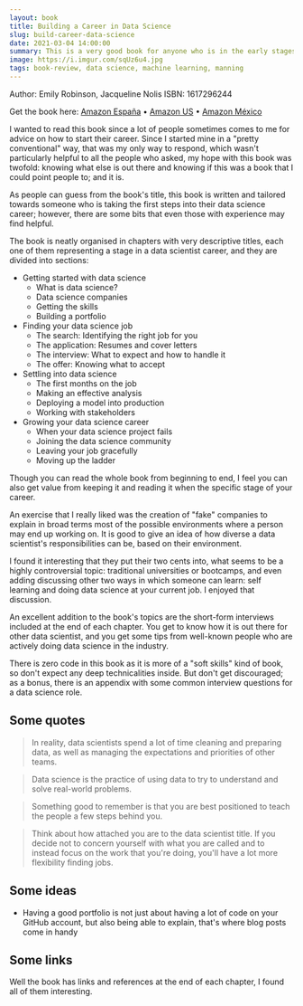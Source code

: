 ```yaml
---
layout: book
title: Building a Career in Data Science
slug: build-career-data-science
date: 2021-03-04 14:00:00
summary: This is a very good book for anyone who is in the early stages of their data science career, or for people who are currently performing as a data scientist and wants to develop further into their careers.
image: https://i.imgur.com/sqUz6u4.jpg
tags: book-review, data science, machine learning, manning
---  
```


Author: Emily Robinson, Jacqueline Nolis
ISBN: 1617296244

Get the book here: <a target="_blank" href="https://www.amazon.es/Build-Career-Science-Jacqueline-Nolis/dp/1617296244?&linkCode=ll1&tag=csharp09-21&linkId=ffcbacde8443c706522f81fa32a3c37e&language=es_ES&ref_=as_li_ss_tl">Amazon España</a> &bull; <a target="_blank" href="https://www.amazon.com/Build-Career-Science-Jacqueline-Nolis/dp/1617296244?returnFromLogin=1&linkCode=ll1&tag=csharp0ac-20&linkId=9476c1199ffb3f5e6020a0f6e29206d3&language=en_US&ref_=as_li_ss_tl">Amazon US</a> &bull; <a target="_blank" href="https://www.amazon.com.mx/Build-Career-Science-Jacqueline-Nolis/dp/1617296244?&linkCode=ll1&tag=csharp0c-20&linkId=d4ffe5aec0aba6d871096df8412e68dc&language=es_MX&ref_=as_li_ss_tl">Amazon México</a> 

I wanted to read this book since a lot of people sometimes comes to me for advice on how to start their career. Since I started mine in a "pretty conventional" way, that was my only way to respond, which wasn't particularly helpful to all the people who asked, my hope with this book was twofold: knowing what else is out there and knowing if this was a book that I could point people to; and it is.

As people can guess from the book's title, this book is written and tailored towards someone who is taking the first steps into their data science career; however, there are some bits that even those with experience may find helpful.

The book is neatly organised in chapters with very descriptive titles, each one of them representing a stage in a data scientist career, and they are divided into sections:  

 - Getting started with data science
	 - What is data science?
	 - Data science companies
	 - Getting the skills
	 - Building a portfolio  
 - Finding your data science job
	 - The search: Identifying the right job for you
	 - The application: Resumes and cover letters
	 - The interview: What to expect and how to handle it
	 - The offer: Knowing what to accept
 - Settling into data science  
	 - The first months on the job
	 - Making an effective analysis 
	 - Deploying a model into production
	 - Working with stakeholders
 - Growing your data science career
	 - When your data science project fails
	 - Joining the data science community
	 - Leaving your job gracefully
	 - Moving up the ladder

Though you can read the whole book from beginning to end, I feel you can also get value from keeping it and reading it when the specific stage of your career.

An exercise that I really liked was the creation of "fake" companies to explain in broad terms most of the possible environments where a person may end up working on. It is good to give an idea of how diverse a data scientist's responsibilities can be, based on their environment.

I found it interesting that they put their two cents into, what seems to be a highly controversial topic: traditional universities or bootcamps, and even adding  discussing other two ways in which someone can learn: self learning and doing data science at your current job. I enjoyed that discussion.

An excellent addition to the book's topics are the short-form interviews included at the end of each chapter. You get to know how it is out there for other data scientist, and you get some tips from well-known people who are actively doing data science in the industry. 

There is zero code in this book as it is more of a "soft skills" kind of book, so don't expect any deep technicalities inside. But don't get discouraged; as a bonus, there is an appendix with some common interview questions for a data science role.  

## Some quotes

 > In reality, data scientists spend a lot of time cleaning and preparing data, as well as managing the expectations and priorities of other teams.

 > Data science is the practice of using data to try to understand and solve real-world problems.  

 > Something good to remember is that you are best positioned to teach the people a few steps behind you.  

 > Think about how attached you are to the data scientist title. If you decide not to concern yourself with what you are called and to instead focus on the work that you're doing, you'll have a lot more flexibility finding jobs.  

## Some ideas

 - Having a good portfolio is not just about having a lot of code on your GitHub account, but also being able to explain, that's where blog posts come in handy  

## Some links

Well the book has links and references at the end of each chapter, I found all of them interesting.
 